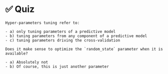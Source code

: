 # ✅ Quiz

```{admonition} Question
Hyper-parameters tuning refer to:

- a) only tuning parameters of a predictive model
- b) tuning parameters from any component of a predictive model
- c) tuning parameters driving the cross-validation
```

```{admonition} Question
Does it make sense to optimize the `random_state` parameter when it is
available?

- a) Absolutely not
- b) Of course, this is just another parameter
```
